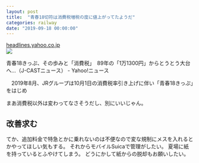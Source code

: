 ```yaml
---
layout: post
title:  "青春18切符は消費税増税の度に値上がってたようだ"
categories: railway
date: "2019-09-18 00:00:00"
---
```



<div class="card">
  <a href="https://headlines.yahoo.co.jp/hl?a=20190907-00000002-jct-bus_all"></a>
  <div class="card__header">
    <a href="https://headlines.yahoo.co.jp/hl?a=20190907-00000002-jct-bus_all">headlines.yahoo.co.jp</a>
  </div>
  <div class="card__image">
    <img src="https://lpt.c.yimg.jp/amd/20190907-00000002-jct-000-view.jpg">
  </div>
  <div class="card__title">
    <p>青春18きっぷ、その歩みと「消費税」　89年の「1万1300円」からとうとう大台へ...（J-CASTニュース） - Yahoo!ニュース</p>
  </div>
  <div class="card__description">
    <p>　2019年8月、JRグループは10月1日の消費税率引き上げに伴い「青春18きっぷ」をはじめ</p>
  </div>
</div>


まあ消費税以外は変わってなさそうだし、別にいいじゃん。

## 改善求む

てか、追加料金で特急とかに乗れないのは不便なので変な規制にメスを入れるとかやってほしい気もする。
それからモバイルSuicaで管理がしたい。
夏場に紙を持っているとふやけてしまう。
どうにかして紙からの脱却もお願いしたい。

